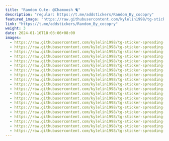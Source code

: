 ```yaml
---
title: "Random Cute- @Chamoosh 🐈"
description: "regular: https://t.me/addstickers/Random_By_cocopry"
featured_image: "https://raw.githubusercontent.com/kylelin1998/tg-sticker-spreading-worldwide-images/main/img/9409d27d-80a6-4d3b-a54b-4c513d469ee7.jpg"
link: "https://t.me/addstickers/Random_By_cocopry"
weight: 3
date: 2024-01-16T18:03:06+08:00
images:
  - https://raw.githubusercontent.com/kylelin1998/tg-sticker-spreading-worldwide-images/main/img/9409d27d-80a6-4d3b-a54b-4c513d469ee7.jpg
  - https://raw.githubusercontent.com/kylelin1998/tg-sticker-spreading-worldwide-images/main/img/122a4eac-cea9-42fe-b48d-7bbbd5c90364.jpg
  - https://raw.githubusercontent.com/kylelin1998/tg-sticker-spreading-worldwide-images/main/img/bcce4d0b-06f2-460f-bc87-1b67e81c948b.jpg
  - https://raw.githubusercontent.com/kylelin1998/tg-sticker-spreading-worldwide-images/main/img/85036a6b-61d2-4f17-9e85-ebeac468cf7c.jpg
  - https://raw.githubusercontent.com/kylelin1998/tg-sticker-spreading-worldwide-images/main/img/997507dd-a800-4f62-9b9c-ae6855b6c04b.jpg
  - https://raw.githubusercontent.com/kylelin1998/tg-sticker-spreading-worldwide-images/main/img/62b5ec42-3f9f-4704-8133-d9a4ff23cc34.jpg
  - https://raw.githubusercontent.com/kylelin1998/tg-sticker-spreading-worldwide-images/main/img/ac731716-ba05-40f1-b37b-9d82058e56f7.jpg
  - https://raw.githubusercontent.com/kylelin1998/tg-sticker-spreading-worldwide-images/main/img/a16400ea-0bac-4d75-8a14-87a6d0f46852.jpg
  - https://raw.githubusercontent.com/kylelin1998/tg-sticker-spreading-worldwide-images/main/img/b60416cf-4e2f-4e31-b16b-49ff3e35449a.jpg
  - https://raw.githubusercontent.com/kylelin1998/tg-sticker-spreading-worldwide-images/main/img/19c8bdff-a198-4eaf-9906-7f858cef7355.jpg
  - https://raw.githubusercontent.com/kylelin1998/tg-sticker-spreading-worldwide-images/main/img/610f458e-d466-4fd8-8f99-285f4e5e3aaa.jpg
  - https://raw.githubusercontent.com/kylelin1998/tg-sticker-spreading-worldwide-images/main/img/6653d6f4-ca71-42d9-acd5-d5ffeafcc5b6.jpg
  - https://raw.githubusercontent.com/kylelin1998/tg-sticker-spreading-worldwide-images/main/img/e8b97fd1-3f44-446a-98eb-e53e416f08a1.jpg
  - https://raw.githubusercontent.com/kylelin1998/tg-sticker-spreading-worldwide-images/main/img/11e4f9a7-286c-4221-a800-8aee8166eb00.jpg
  - https://raw.githubusercontent.com/kylelin1998/tg-sticker-spreading-worldwide-images/main/img/1d245c94-33b9-413b-aa8e-eece03535e2d.jpg
  - https://raw.githubusercontent.com/kylelin1998/tg-sticker-spreading-worldwide-images/main/img/6e650d99-e6ca-45d0-864e-bb5dd25f8239.jpg
  - https://raw.githubusercontent.com/kylelin1998/tg-sticker-spreading-worldwide-images/main/img/7d7f7c0c-b938-42c1-8701-0b1d5cb837c5.jpg
  - https://raw.githubusercontent.com/kylelin1998/tg-sticker-spreading-worldwide-images/main/img/7b34c11c-55b0-4e3a-bbba-b4d14c90bbe8.jpg
  - https://raw.githubusercontent.com/kylelin1998/tg-sticker-spreading-worldwide-images/main/img/75c1b840-5fe9-4f9c-8586-af952a960d11.jpg
  - https://raw.githubusercontent.com/kylelin1998/tg-sticker-spreading-worldwide-images/main/img/afbc1e49-a93e-40f1-938c-ff932681ab11.jpg
---
```

